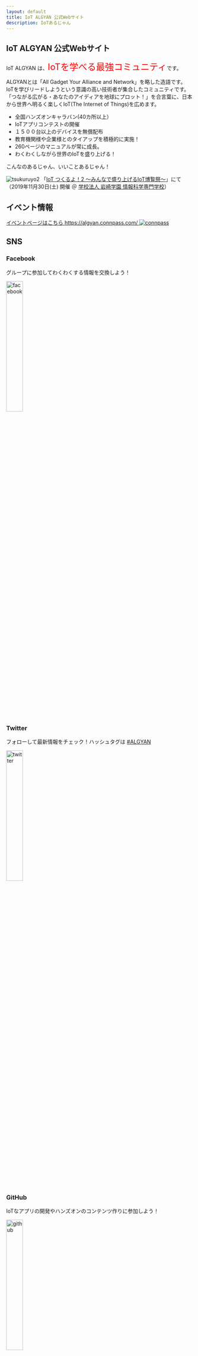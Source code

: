 ```yaml
---
layout: default
title: IoT ALGYAN 公式Webサイト
description: IoTあるじゃん
---
```


<style>
  .btn {
    display: none;
  }
</style>

## IoT ALGYAN 公式Webサイト

IoT ALGYAN は、<font color="red" size="5">IoTを学べる最強コミュニティ</font>です。

ALGYANとは「All Gadget Your Alliance and Network」を略した造語です。  
IoTを学びリードしようという意識の高い技術者が集合したコミュニティです。  
「つながる広がる・あなたのアイディアを地球にプロット！」を合言葉に、日本から世界へ明るく楽しくIoT(The Internet of Things)を広めます。  

- 全国ハンズオンキャラバン(40カ所以上）
- IoTアプリコンテストの開催
- １５００台以上のデバイスを無償配布
- 教育機関様や企業様とのタイアップを積極的に実施！
- 260ページのマニュアルが常に成長。
- わくわくしながら世界のIoTを盛り上げる！

こんなのあるじゃん、いいことあるじゃん！

![tsukuruyo2](/img/tsukuruyo2.jpg)
「[IoT つくるよ！2 〜みんなで盛り上げるIoT博覧祭〜](https://www.tsukuruyo.net/)」にて  
（2019年11月30日(土) 開催 ＠ [学校法人 岩崎学園 情報科学専門学校](http://isc.iwasaki.ac.jp/index.html)）

## イベント情報

[イベントページはこちら https://algyan.connpass.com/
![connpass](/img/connpass.png)
](https://algyan.connpass.com/)

## SNS

### Facebook

グループに参加してわくわくする情報を交換しよう！

<a href="https://www.facebook.com/groups/ioytjp/"><img src="./img/f_logo_RGB-Hex-Blue_512.png" width="30%" alt="facebook"></a>　

### Twitter

フォローして最新情報をチェック！ハッシュタグは [#ALGYAN](https://twitter.com/search?q=%23ALGYAN&src=typed_query)

<a href="https://twitter.com/IOT_ALGYAN"><img src="./img/Twitter_Social_Icon_Circle_Color.png" width="30%" alt="twitter"></a>

### GitHub

IoTなアプリの開発やハンズオンのコンテンツ作りに参加しよう！

<a href="https://github.com/algyan"><img src="./img/GitHub-Mark-120px-plus.png" width="30%" alt="github"></a>

### ご支援（カンパ・ご協賛）のお願い

[こちらのページ](Donation)をご覧ください

## Members

IoTあるじゃんの素敵な仲間たちを紹介しています！  
ご自身の情報を掲載したい方は、[こちらの資料](https://gitpitch.com/takasehideki/ALGYAN-GitHub_PR-HandsOn/howto)に従ってGitHubでPull Requestをお送りください。

<!--
・お１人ずつ１行でコピペして編集してください（改行が入ると表のレイアウトが崩れます^^;
・お名前はハンドルネームなどでも構いません
・場所は住んでいるところや出没地など！
・SNSは、Facebook・Twitter・GitHubに対応しています。持っていないもの／掲載したくないものは消してください。
・あなたにとってIoTとは？ひと言お寄せください（セル内で改行を入れたい場合は<br>です）
-->

| お名前      | 場所    | SNS | あなたにとってIoTとは？ |
|:------------|:------|:---------:|:------|
| あるじゃん  | 地球    | [![facebook](img/facebook.png)](https://facebook.com/groups/ioytjp/) [![twitter](img/twitter.png)](https://twitter.com/IOT_ALGYAN) [![github](img/github.png)](https://github.com/algyan)   | こんなのあるじゃん、<br>いいことあるじゃん！ |

| 小暮敦彦（ALGYAN理事長だっ）  | 東京    | [![facebook](img/facebook.png)](https://www.facebook.com/atsuhiko.kogure) [![twitter](img/twitter.png)](https://twitter.com/from_akihabara) [![github](img/github.png)](https://github.com/atkogure)   | 総合格闘技と癒し<br>そして、トキメキ！ |
| takasehideki  | 京都    | [![facebook](img/facebook.png)](https://facebook.com/takasehideki) [![twitter](img/twitter.png)](https://twitter.com/TAKASEhideki) [![github](img/github.png)](https://github.com/takasehideki)   | テクノロジーへの愛！ |
| y-chinen  | Kyushu    |    | ワクワク！ |
| ないじゃん  | 宇宙    |   | なんにもないじゃん、<br>うまいはなしなんてないじゃん！ |
| Kento  | 福岡のどっか   | [![twitter](img/twitter.png)](https://twitter.com/4LX16iBzdWveOoZ) [![github](img/github.png)](https://github.com/njc50047)   | 趣味
| sahorange      | Tokyo    | SNS | セミナー参加中 |
| YukoHara  | 東京    | [![facebook](img/facebook.png)](https://www.facebook.com/yuko.hara.58760/) [![twitter](img/twitter.png)](https://twitter.com/mameko0211) [![github](img/github.png)](https://github.com/YukoHara555/hello-world)   | テクノロジーの変化に頑張ってついていきます |
| みほ | かながわ    | [![facebook](img/facebook.png)](https://www.facebook.com/miho.nagahama.98) [![twitter](img/twitter.png)](https://twitter.com/Miho_x_x_N) [![github](img/github.png)](https://github.com/MihoNagahama)   | できてんのかな<br>どきどき |
| おおえ      | あるじゃん | [![facebook](img/facebook.png)](https://www.facebook.com/yutaka.ohe/) [![github](img/github.png)](https://github.com/y-ohe)   | いろいろなガジェットを<br>組み合わせ自由にネットに繋いで<br>いいことあるじゃん！ |
| 吉田健一  | 香川    | [![facebook](img/facebook.png)](https://www.facebook.com/setouchimusic1167/) [![github](img/github.png)](https://github.com/scbc1167)   |ちょっと先の未来を拓くテクノロジー|
| みずりゅ  | 神奈川    | [![twitter](img/twitter.png)](https://twitter.com/MzRyuKa) [![github](img/github.png)](https://github.com/rykawamu)   |Nerves楽しいですよ|
| TakSan  | 大阪    | [![facebook](img/facebook.png)](https://www.facebook.com/TakSan0) [![twitter](img/twitter.png)](https://twitter.com/TakSan0) [![github](img/github.png)](https://github.com/TakSan0/)   | まだまだモヤモヤ |
| robojp    | 名古屋 | [![facebook](img/facebook.png)](https://facebook.com/robojp/) [![twitter](img/twitter.png)](https://twitter.com/robojp) [![github](img/github.png)](https://github.com/robojp)   | こんなのあるじゃん、<br>とってもいいことあるじゃん！ |
| sone | 浜松    | [![facebook](img/facebook.png)](https://www.facebook.com/takuro.sone.1) [![twitter](img/twitter.png)](https://twitter.com/s_o_n_e) [![github](img/github.png)](https://github.com/s-o-n-e)   | Motorcycle IoT! |
| gpsnmea  | 神奈川 | [![facebook](img/facebook.png)](https://facebook.com/gpsnmea/) [![twitter](img/twitter.png)](https://twitter.com/gpsnmea) [![github](img/github.png)](https://github.com/gpsnmea)   | 電子工作大好き、3Dプリンター最高! |
| sannwa_o  | Aichi    | [![github](img/github.png)](https://github.com/sannwao)   | IoTはホビーと仕事(?) |
| 通りすがり  | 岡山    |[![github](img/github.png)](https://github.com/mrkwllstn)   | 不思議の国 |
| ヒロキ | 熊本    | [![facebook](img/facebook.png)](https://www.facebook.com/atsuhiko.kogure) [![twitter](img/twitter.png)](https://twitter.com/from_akihabara) [![github](img/github.png)](https://github.com/atkogure)   | モノづくり|
|matsujirushi|愛知|[![facebook](img/facebook.png)](https://www.facebook.com/takashi.matsuoka.37) [![twitter](img/twitter.png)](https://twitter.com/matsujirushi12) [![github](img/github.png)](https://github.com/matsujirushi)|ものづくり|
| Y.Fujita  | 神戸    | [![twitter](img/twitter.png)](https://twitter.com/YSFT_KOBE) [![github](img/github.png)](https://github.com/YSFT-KOBE)   | 恋人です！ |
| あらやん  | 栃木    | [![github](img/github.png)](https://github.com/ArayanAce)   | なんもないんだな。 |
| yoshiwo  | 火星    | [![twitter](img/twitter.png)](https://twitter.com/ashioto521) [![github](img/github.png)](https://github.com/yoshiwo115)   | 命 |
| 西川幸延　  | 金沢    | [![facebook](img/facebook.png)](https://facebook.com/doraetrobo/) [![twitter](img/twitter.png)](https://twitter.com/dora_etrobo) [![github](img/github.png)](https://github.com/etrobo)   | IoTラブ、<br>楽しい！ |
| 前野秀史　  | 東京    | [![facebook](img/facebook.png)](https://facebook.com/hideshi.maeno/) [![twitter](img/twitter.png)](https://twitter.com/skycatneo) [![github](img/github.png)](https://github.com/maenoh)   | アイデアを<br>形に！ |
| arigema  | 地球    | [![github](img/github.png)](https://github.com/arigema)   | 気になっていること<br>知りたいことあるじゃん！ |
| Sajiki A. Tatsuo | Hokkaido | [![github](img/github.png)](https://github.com/tsajiki) | Physical computing. |
|たていし|多摩南部〜相模原| [![facebook](img/facebook.png)](https://www.facebook.com/akira.ignote) [![github](img/github.png)](https://github.com/greennote)|現実世界との架け橋|
| m1test  | 田舎    | [![facebook](img/facebook.png)](https://facebook.com/m1test/) [![twitter](img/twitter.png)](https://twitter.com/m1test) [![github](img/github.png)](https://github.com/mitest)   | IoT…縁ないなぁ |
| こにし  | 大阪  |  [![github](img/github.png)](https://github.com/akimasakonishi/) | ちょっとだけ触れる！ |
| katakaku | 太陽系    |  [![twitter](img/twitter.png)](https://twitter.com/konekonopapa) [![github](img/github.png)](https://github.com/katakaku)   | ネコでもできるかな、<br>いいことあるじゃん！ |
| 桜井　厚 ![image](https://avatars0.githubusercontent.com/u/64763?s=40) | 名古屋市    | [![github](img/github.png)](https://github.com/mocapapa/)   | 何か作りたい |
| Lakefield  | 鎌倉    | [![facebook](img/facebook.png)](https://www.facebook.com/akira.urano.73/) [![github](img/github.png)](https://github.com/lakefield7/)   |Enjoy、<br>IoT！ |
| 長谷川  | 横浜    | [![facebook](img/facebook.png)](https://facebook.com/yoshiaki.hasegawa.75) | 未知のもの、勉強するもの |
| KogaSense  | 札幌    | [![facebook](img/facebook.png)](https://facebook.com/takaaki.koga.98/) [![twitter](img/twitter.png)](https://twitter.com/KogaSense)   | 老後の生業 |
| Cyber-U9  | 神奈川    |[![github](img/github.png)](https://github.com/Cyber-U9)   | 夢があるじゃん！ |
| utuka8086 | 関東    | [![github](img/github.png)](https://github.com/utuka8080)   | IOT<br>IOT! |
| keni-n  |  東京   | [![facebook](img/facebook.png)](https://facebook.com/KenichiNagai) [![github](img/github.png)](https://github.com/keni-n)   | 自分で作るもの |
| 安藤沙樹  | 仙台    | [![twitter](img/twitter.png)](https://twitter.com/PolTabasko) [![github](img/github.png)](https://github.com/and1720015)   | ロマンと可能性無限大 |
| tamotsu777  | 地球    | [![twitter](img/twitter.png)](https://twitter.com/tamotsu777) [![github](img/github.png)](https://github.com/tamotsu777)   | 未来 |
| 5002202  | 長野    |  | 役に立たない |
| Susumu  | 滋賀    | [![github](img/github.png)](https://github.com/SusumuOoe)   | AIとの両輪技術! |
| Shoko  | 福岡    | [![facebook](img/facebook.png)](https://www.facebook.com/shoko.ishigaki.3) [![twitter](img/twitter.png)](https://twitter.com/shoko_i93) [![github](img/github.png)](https://github.com/shoko93/)   | 無限に広がる可能性 |
| @tatsu1225  | くまもと    | [![facebook](img/facebook.png)](https://www.facebook.com/oikawa.tatsuhiro) [![github](img/github.png)](https://github.com/tatsu1225)   | IoTあるじゃん！<br>組込み |
| hiroyuki_0252  | 鎌倉    | [![facebook](img/facebook.png)](https://www.facebook.com/hiroyuki.matsubara.58) [![github](img/github.png)](https://github.com/hrmatsubara)   | 最高の暇潰し！ |
| motoms  | 東京    | [![facebook](img/facebook.png)](https://https://www.facebook.com/profile.php?id=100000160636541) [![github](img/github.png)](https://github.com/makermotomi)   | 興味のままに楽しむ！、<br>動いたら面白い！ |
| ながひさ  | 埼玉    | [![facebook](img/facebook.png)](https://facebook.com/kenzo.nagahisa/) [![twitter](img/twitter.png)](https://twitter.com/kenzonag) [![github](img/github.png)](https://github.com/nagahisa)   | 良いかげんで、<br>ぼちぼちやろうねー |
| 弘T  | 関西    | [![facebook](img/facebook.png)](https://facebook.com/遠塚弘) [![github](img/github.png)](https://github.com/HiroshiTotsuka)   | 勉強してます<br>苦戦中|
| isoy  | 港区赤坂    | [![github](img/github.png)](https://github.com/300350)   | 脳みそサウナ<br>気持ちいい！ |
| Atomu Hidaka  | 東京・府中市  | [![facebook](img/facebook.png)](https://www.facebook.com/ahidaka) [![twitter](img/twitter.png)](https://twitter.com/AtomuHidaka) [![github](img/github.png)](https://github.com/ahidaka)   | GitHub 最高！違うか。IoT最高！ |
| fu  | 東京    | [![github](img/github.png)](https://github.com/fu-s28)   | いろいろ<br>おもしろい<br>つながり |
| Az  | 東京    | [![twitter](img/twitter.png)](https://twitter.com/imuz) [![github](img/github.png)](https://github.com/Azu-Y)   | 自分に便利なおもちゃを作れるツール♪<br>（だといいなぁ） |
| 出木谷 佳彦 | 地球    | [![github](img/github.png)](https://github.com/dekigai)   | 便利な生活 |
| koujik  | 横浜    | [![twitter](img/twitter.png)](https://twitter.com/koujik) [![github](img/github.png)](https://github.com/koujik)   | Lチカからスタート |
| sato  |  山奥    | [![github](img/github.png)](https://github.com/yamabosi)   | ちょっとした、<br>楽しい暇つぶし |
| Cognac  | Japan    | [![github](img/github.png)](https://github.com/Cognac-Git)   | 夢 |
| きくゆた  | 高知県香美市 | [![facebook](img/facebook.png)](https://www.facebook.com/yutaka.kikuchi.7549) [![twitter](img/twitter.png)](https://twitter.com/kikuyuta) [![github](img/github.png)](https://github.com/kikuyuta)   | Elixir/Nerves入門<br>お楽しみに |
| 鄭　喆敏（テイ　アキトシ）  | 信州    | [![facebook](img/facebook.png)](https://facebook.com/akitoshi.tei) [![twitter](img/twitter.png)](https://twitter.com/akitoshi_tei) [![github](img/github.png)](https://github.com/AkitoshiTei)   | 信州南部を拠点に活動しています。<br>IoTは生活を楽しくするためのツールだと思います。 |
| simopion | tokyo   | [![facebook](img/facebook.png)](https://facebook.com/jun.shimoyama/) [![twitter](img/twitter.png)](https://twitter.com/JunShimoyama) [![github](img/github.png)](https://github.com/simopion/)   | わくわくの源 |
| ygoto  | niigata    | [![twitter](img/twitter.png)](https://twitter.com/YAckerman4) [![github](img/github.png)](https://github.com/yoshua-ackerman)   | aaa |
| gitochan88  | 大阪    | [![facebook](img/facebook.png)](https://www.facebook.com/atsushi.itoh.37) [![twitter](img/twitter.png)](https://twitter.com/a_itochan) [![github](img/github.png)](https://github.com/gitochan88)   |  |
| BotanicFields | 川崎市 | [![facebook](img/facebook.png)](https://www.facebook.com/botanicfields/) [![twitter](img/twitter.png)](https://twitter.com/botanicfields) [![github](img/github.png)](https://github.com/botanicfields)   | to be one of Makers、<br>To be! |
| mtikeda  | M's    | [![twitter](img/twitter.png)](https://twitter.com/mtikeda) [![github](img/github.png)](https://github.com/mtikedagit)   | 未知 |
| やぎ  | 神奈川   |  [![twitter](img/twitter.png)](https://twitter.com/goatpmrf) [![github](img/github.png)](https://github.com/goatpmrf)   | 楽しいやつ |
| 林　伸夫  | 田舎    | [![facebook](img/facebook.png)](https://www.facebook.com/nobuoh) [![twitter](img/twitter.png)](https://twitter.com/haya_sann)   | あなたにとってのIoTとは<br>世の中を支配したいよ |
| YOKO  | 横浜＿大府    | [![facebook](img/facebook.png)](https://https://www.facebook.com/yoko.fukunaga.54) [![github](img/github.png)](https://https://github.com/Hiromumama)   | 人の効率的管理手法、<br>将来の仕事 |
| なかまえ  | 川崎    | [![facebook](img/facebook.png)](https://facebook.com/ryo.nakamae.3/) [![twitter](img/twitter.png)](https://twitter.com/ryo_naka) [![github](img/github.png)](https://github.com/RyoNakamae)   | 業務に見せかけられる趣味 |
| dimanche  | Kyoto  | [![twitter](img/twitter.png)](https://twitter.com/m301892) [![github](img/github.png)](https://github.com/alamozza)   | I love it! |
| kein  | 日本    | [![twitter](img/twitter.png)](https://twitter.com/Kein74007910) [![github](img/github.png)](https://github.com/keinR35)   |IoTといえば、<br>ビッグデータ |
| Julia  | Tokyo    | [![facebook](img/facebook.png)](https://facebook.com/nakano.hideko.5) [![twitter](img/twitter.png)](https://twitter.com/julia_hn) [![github](img/github.png)](https://github.com/Julia-hn)   | 豊かで、楽しい遊び！ |
| atoc  | 大阪    | ひみつ　というかほとんど使っていない   | ネットも動かせる組み込み |
| Tsuka  | 奈良    | [![facebook](img/facebook.png)](https://facebook.com/katsutakat/) [![twitter](img/twitter.png)](https://twitter.com/AkiraSenpai_KT) [![github](img/github.png)](https://github.com/TsukaGit)   | 魔宮<br>そして迷走 |
| hki  | shibuya    | [![facebook](img/facebook.png)](https://ja-jp.facebook.com/CompuTrainer/) [![twitter](img/twitter.png)](https://twitter.com/computrainerjpn)  | あかん、<br>これはあかん！ |
| nono  | 四国    | [![github](img/github.png)](https://github.com/nonosan85)   | うーん<br>難しい！ |
| myasu  | Kurashiki    | [![facebook](img/facebook.png)](https://www.facebook.com/yasuhiro.miyake.5076) [![twitter](img/twitter.png)](https://twitter.com/etcinitd) [![github](img/github.png)](https://github.com/trihome)   | 技術のサンドボックス |
| lirevo  | 新潟    | [![facebook](img/facebook.png)](https://www.facebook.com/lirevo.sugi) [![twitter](img/twitter.png)](https://twitter.com/a10teki) |  |
| test  | Moon    |   | 楽をして早く帰るためのもの |
| excl-zoo  | 東京    | [![twitter](img/twitter.png)](https://twitter.com/exclzoo) [![github](img/github.png)](https://github.com/exclzoo)   | 何が新しいのかわからないのがいい！ |
| holy  | 東京    | [![twitter](img/twitter.png)](https://twitter.com/holy) [![github](img/github.png)](https://github.com/Tomo-Horiuchi)   |  |
| いぎ  | 大阪    | [![facebook](img/facebook.png)](https://facebook.com/yasu.igi/) [![twitter](img/twitter.png)](https://twitter.com/igiy) [![github](img/github.png)](https://github.com/igiy)   | いろんなことができる夢の入り口 |
| usertumi  | kanagawa    | [![github](img/github.png)](https://github.com/usertumi)   | 手軽にできる<br>モノづくり |
| hide        | 神奈川  | [![facebook](img/facebook.png)](https://facebook.com/sample/) [![twitter](img/twitter.png)](https://twitter.com/sample) | 総合格闘技<br>そしてトキメキ |
| いのうえ　みのる  | とうきょうと    | [![facebook](img/facebook.png)](https://facebook.com/minoru.inoue.90) [![twitter](img/twitter.png)](https://twitter.com/henjin01_Fab) [![github](img/github.png)](https://github.com/henjin0)   | エンジニア会の<br>総合格闘技! |
| 金子  | 北海道    | [![github](img/github.png)](https://github.com/ToshiakiKaneko)   | 監視されてる。 |
| ゆうこりん  | こりん星    |  | ばくはつしちゃったじゃん |
| tonegawa | 地球    |  [![twitter](img/twitter.png)](https://twitter.com/to_ne_gawa) [![github](img/github.png)](https://github.com/tnriver)   |  |
| tyokochin  | ｔokyo    | [![facebook](img/facebook.png)]() [![twitter](img/twitter.png)]() [![github](img/github.png)](https://github.com/tyokochin)   | 便利そう |
| Watabou  | 東京    | [![facebook](img/facebook.png)](https://www.facebook.com/wataru.kato.186) [![twitter](img/twitter.png)](https://twitter.com/zae38) [![github](img/github.png)](https://github.com/watarukato)   | 永遠のLチカ<br>そろそろLチカの次へ  |
| 夏目久作  | 茨城県    | [![github](img/github.png)](https://github.com/qsaku)   | 現在勉強中です！ |
| ヒロ  | 中国地方    | [![twitter](img/twitter.png)](https://twitter.com/hironetoge5228) [![github](img/github.png)](https://github.com/hiro-hiro)   | もっといじっていきたいもの |
| ゆう  | 千葉    | [![facebook](img/facebook.png)](https://facebook.com/yuu.nakamura.319/) [![twitter](img/twitter.png)](https://twitter.com/yu_naka0607) [![github](img/github.png)](https://github.com/yuu-nakamura)   | 可能性 |
| robin29man  | 埼玉    | [![facebook](img/facebook.png)](https://facebook.com/soichiro.inoue.92/) [![twitter](img/twitter.png)](https://twitter.com/schr_i) [![github](img/github.png)](https://github.com/robin29man)   | 自分の頭の中を形にするところ |
| A.T   | 暮れの町    |  |暮れの町の夜明け |
| AyFy785  | 地球    |  [![github](img/github.png)](https://github.com/AyFy785)   |  |
| osamnunize  | 東京    | [![facebook](img/facebook.png)](https://www.facebook.com/osamunize) [![twitter](img/twitter.png)](https://twitter.com/osamunize) [![github](img/github.png)](https://github.com/osamunize)   | GitHub完全に理解した |
| ktetsuo  | 静岡    | [![twitter](img/twitter.png)](https://twitter.com/ktetsuo) [![github](img/github.png)](https://github.com/ktetsuo)   | 組み込みエンジニアとWebエンジニアが出会うところ |
| tak-11  | 地球    | [![github](img/github.png)](https://github.com/tak-11)   | 自然との繋がり |
| motycom  | 関西    | [![twitter](img/twitter.png)](https://twitter.com/mashimotoy03)| 便利になる<br>新しさ |
| kj75  | 月    | [![github](img/github.png)](https://github.com/kj75)   | 夢をかなえる |
| tattcho  | おうち    |  [![twitter](img/twitter.png)](https://twitter.com/62mutu3) [![github](img/github.png)](https://github.com/tattcho)   | 目標 |
| nakkyi | japan    | [![facebook](img/facebook.png)](https://facebook.com/中村恭一) [![twitter](img/twitter.png)](https://twitter.com/nakkyi) [![github](img/github.png)](https://github.com/nakkyi)   | 自動運転技術 <br>|
| asoda  | 東京    | [![facebook](img/facebook.png)](https://www.facebook.com/atsuhiro.soda/) [![github](img/github.png)](https://github.com/atsuhirosoda)   | 引きこもって完全リモートワークするためのお道具 |
| zazi27  | 東京    | [![twitter](img/twitter.png)](https://twitter.com/zazitto27) [![github](img/github.png)](https://github.com/zazi27)   | ダイレクトなユーザー体験を提供できるもの |
| ynabe009  | 地球    | [![github](img/github.png)](https://github.com/ynabe009)   | なにそれ!?おいしいの？ |
| 尾塩 健二  | Tokyo   | [![facebook](img/facebook.png)](https://www.facebook.com/profile.php?id=100009136481805&sk=about)  |  |
| Aqua Horizon  |   | [![github](img/github.png)](https://github.com/AquaHorizon)   | 未来への切符 |
| artinring  | Nagoya    |  [![github](img/github.png)](https://github.com/artinring)   | やること沢山、<br>時間が欲しいよ~。 |
| shu0812  | 西東京    | [![facebook](img/facebook.png)](https://facebook.com/sota221017) [![twitter](img/twitter.png)](https://twitter.com/shu__0812) [![github](img/github.png)](https://github.com/shusuke0812)   | ワクワクするものづくり  |
| linyixian  | 地球    | [![facebook](img/facebook.png)](https://www.facebook.com/yoshinori.hayashi.33) [![twitter](img/twitter.png)](https://twitter.com/linyixian) [![github](img/github.png)](https://github.com/linyixian)   | IoTHub<br>いいことあるじゃん！ |
| たこぴん  | 鶴見    | [![facebook](img/facebook.png)](https://www.facebook.com/shin.takeuchi.31) [![twitter](img/twitter.png)](https://twitter.com/stake2722) [![github](img/github.png)](https://github.com/stake2722)   | 遠隔のものをいじるじゃん、<br>触覚あったらいいじゃん！ |
| mkby  | TKO   |   |  |
| 薄井信将  | 東京　| [![facebook](img/facebook.png)](https://www.facebook.com/nobumasa.usui/) [![twitter](img/twitter.png)](https://twitter.com/insn_nqou) [![github](img/github.png)](https://github.com/insn1013)   | パラダイム・シフトのきっかけ、<br>いいことあるじゃん！ |
| sereka  | 神奈川県    | [![twitter](img/twitter.png)](https://twitter.com/ov_vo) [![github](img/github.png)](https://github.com/tereka)   | あるじゃん、<br>いいことあるじゃん！ |
| tokky  | 地球    |   | ここになにかが表示される |
| にしだ ゆうき  | 東京    | [![facebook](img/facebook.png)](https://www.facebook.com/rabbits1987) [![twitter](img/twitter.png)](https://twitter.com/rabbits1987) [![github](img/github.png)](https://github.com/Nyuuki0224)   | 情熱を注ぐに値する面白い概念！ |
| ひろさん  | 横浜    |   | リタイヤ後のやりがい、<br>いいことあるじゃん！ |
| moruxa | 栃木    | [![facebook](img/facebook.png)](https://facebook.com/moruxa.nanda/) [![twitter](img/twitter.png)](https://twitter.com/moruxa) [![github](img/github.png)](https://github.com/moruxa)   | 来世に期待 |
| JESSICA-YXS  | 地球    |    |    |
| MH  | 品川    | [![facebook](img/facebook.png)](https://facebook.com/minghong/) [![twitter](img/twitter.png)](https://twitter.com/minghong) [![github](img/github.png)](https://github.com/minghong)   | 最高の趣味、<br>がんばれIoT！ |
| YASCODE  | Japan    | [![github](img/github.png)](https://github.com/yascode)   | ！ |
| yuri-k-t  | 神奈川    |  | おもちゃ箱 |
| pokibon  | 相模原  | [![facebook](img/facebook.png)](https://facebook.com/kimio.ohe) [![twitter](img/twitter.png)](https://twitter.com/pokibon) [![github](img/github.png)](https://github.com/pokibon)   | 出会い、<br>と愛！ |
| Koki mu | 神奈川    | [![twitter](img/twitter.png)](https://twitter.com/Kokimu2Kokimu) [![github](img/github.png)](https://github.com/Kokimu2Kokimu)   | ！ |
| kinoko  | 地球    | なし   | 興味のあるもの |
| ykk  | 東京    |  | test<br> |
| 伊藤　裕一  | 東京    |    |  |
| yukkuriDo  | 大阪   | [![github](img/github.png)](https://github.com/yukkuriDo)   | 面白い最新技術 |
| jing  | 広島    |[![github](img/github.png)](https://github.com/ztujing) | いいじゃん！ |
| いずみ♡  | 京都    | [![facebook](img/facebook.png)](https://www.facebook.com/izumitomonori) [![twitter](img/twitter.png)](https://twitter.com/izumitomonori) [![github](img/github.png)](https://github.com/izumitomonori)   | わかんなぃ… |
| masahiko03      | 神奈川 | [![github](img/github.png)](https://github.com/masahiko03)   | 無限の可能性を感じます |
| Natsumi HORI | 大阪 | [![facebook](img/facebook.png)](https://facebook.com/HN0722) [![twitter](img/twitter.png)](https://twitter.com/_handle_name) [![github](img/github.png)](https://github.com/horinat)   | プログラミング、<br>できるようになりたい！ |
| yohata    | JP  | ひみつ！　　| べんりなもの！！ |
| kabekin  | 広島    |  [![github](img/github.png)](https://github.com/kabekin)   | 楽しいマイコン |
| Ryosukelly  | 埼玉    | [![facebook](img/facebook.png)](https://www.facebook.com/ryosukelly.slater) [![github](img/github.png)](https://github.com/ryosuke-imai)   | AIとIOT、<br>でなにか楽しいことしたい |

